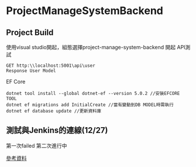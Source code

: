 # ProjectManageSystemBackend

## Project Build

使用visual studio開起，組態選擇project-manage-system-backend 開起
API測試
```
GET http:\\localhost:5001\api\user
Response User Model
```

EF Core
```
dotnet tool install --global dotnet-ef --version 5.0.2 //安裝EFCORE TOOL
dotnet ef migrations add InitialCreate //當有變動到DB MODEL時需執行
dotnet ef database update //更新資料庫
```
## 測試與Jenkins的連線(12/27)

第一次failed
第二次進行中


[參考資料](https://docs.microsoft.com/en-us/ef/core/get-started/overview/first-app?tabs=netcore-cli)